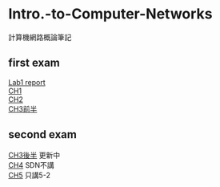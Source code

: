 # Intro.-to-Computer-Networks
計算機網路概論筆記  
## first exam
[Lab1 report](https://hackmd.io/@QJGidHiORVi6oQi0dlgoQA/By75WNhqH)  
[CH1](https://hackmd.io/@QJGidHiORVi6oQi0dlgoQA/HkkhI0j9r)  
[CH2](https://hackmd.io/@QJGidHiORVi6oQi0dlgoQA/ryxyba59B)  
[CH3前半](https://hackmd.io/@QJGidHiORVi6oQi0dlgoQA/r1aJ3hF9r)  

## second exam
[CH3後半](https://hackmd.io/@QJGidHiORVi6oQi0dlgoQA/BJ04dG-JL) 更新中   
[CH4](https://hackmd.io/@QJGidHiORVi6oQi0dlgoQA/B14glS52H) SDN不講  
[CH5](https://hackmd.io/@QJGidHiORVi6oQi0dlgoQA/Sk3onRy1I) 只講5-2  


